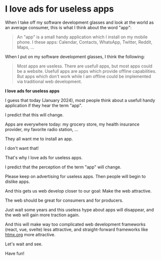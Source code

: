# I love ads for useless apps

When I take off my software development glasses and look at the world as an average consumer, this is what I think about the word "app":

> An "app" is a small handy application which I install on my mobile phone. I these apps: Calendar, Contacts, WhatsApp, Twitter, Reddit, Maps, ...



When I put on my software development glasses, I think the following:

> Most apps are useless. There are usefull apps, but most apps could be a website. Usefull apps are apps which provide offline capabilities.
> But apps which don't work while I am offline could be implemented via traditional web development.


**I love ads for useless apps**

I guess that today (January 2024), most people think about a usefull handy application if they hear the term "app".

I predict that this will change.

Apps are everywhere today: my grocery store, my health insurance provider, my favorite radio station, ...

They all want me to install an app.

I don't want that!

That's why I love ads for useless apps.

I predict that the perception of the term "app" will change.

Please keep on advertising for useless apps. Then people will begin to dislike apps.

And this gets us web develop closer to our goal: Make the web attractive.

The web should be great for consumers and for producers.

Just wait some years and this useless hype about apps will disappear, and the web will gain more traction again.

And this will make way too complicated web development frameworks (react, vue, svelte) less attractive, and straight-forward frameworks like [htmx.org](//htmx.org) more attractive.

Let's wait and see. 

Have fun!

